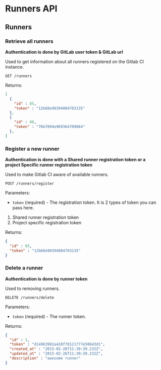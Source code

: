 # Runners API

## Runners

### Retrieve all runners

__Authentication is done by GitLab user token & GitLab url__

Used to get information about all runners registered on the Gitlab CI
instance.

    GET /runners

Returns:

```json
[
  {
    "id" : 85,
    "token" : "12b68e90394084703135"
  },
  {
    "id" : 86,
    "token" : "76bf894e969364709864"
  },
]
```

### Register a new runner


__Authentication is done with a Shared runner registration token or a project Specific runner registration token__

Used to make Gitlab CI aware of available runners.

    POST /runners/register

Parameters:

  * `token` (required) - The registration token. It is 2 types of token you can pass here. 

1. Shared runner registration token
2. Project specific registration token

Returns:

```json
{
  "id" : 85,
  "token" : "12b68e90394084703135"
}
```

### Delete a runner


__Authentication is done by runner token__

Used to removing runners.

    DELETE /runners/delete

Parameters:

  * `token` (required) - The runner token.

Returns:

```json
{
  "id" : 1,
  "token" : "d14963981a428f70121777e50643d1",
  "created_at" : "2015-02-26T11:39:39.232Z",
  "updated_at" : "2015-02-26T11:39:39.232Z",
  "description" : "awesome runner"
}
```